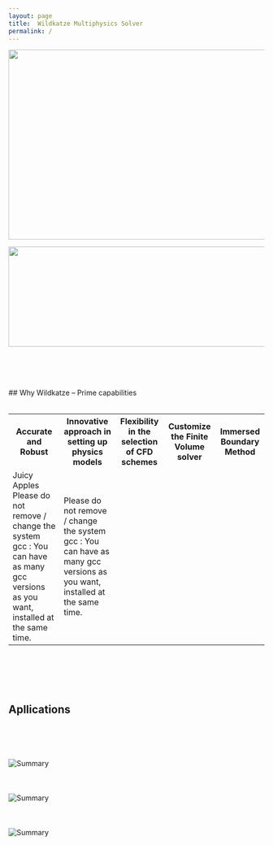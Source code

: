 ```yaml
---
layout: page
title:  Wildkatze Multiphysics Solver
permalink: /
---
```

 
<p align="center">
  <img width="600" height="374" src="https://live.staticflickr.com/65535/51928371707_16f888fe68_z.jpg">
</p>

<p align="center">
  <img width="1000" height="197" src="https://live.staticflickr.com/65535/51929348241_3050fbfd2b_b.jpg">
</p> 
<br/><br/>
<br/><br/>
## Why Wildkatze – Prime capabilities
<br/><br/>
<table style="margin-left: auto; margin-right: auto;">
  <tr>  <th>Accurate and Robust</th> <th>Innovative approach in setting up physics models</th>             <th>Flexibility in the selection of CFD schemes</th> <th>Customize the Finite Volume solver</th>  <th>Immersed Boundary Method</th>     </tr>
  <tr>  <td>Juicy Apples Please do not remove / change the system gcc : You can have as many gcc versions as you want, installed at the same time. </td>     <td> Please do not remove / change the system gcc : You can have as many gcc versions as you want, installed at the same time. </td>        </tr>

</table>
 
<br/><br/>
<br/><br/>
## Apllications 
<br/><br/>
<br/><br/>
![Summary](https://live.staticflickr.com/65535/51920920403_6e42e2f1f7_z.jpg)
<br/><br/>
<br/><br/>
![Summary](https://live.staticflickr.com/65535/51920920438_eee85cfba4_z.jpg)
<br/><br/>
<br/><br/>
 ![Summary](https://live.staticflickr.com/65535/51920825096_8b47b5a17d_z.jpg)
